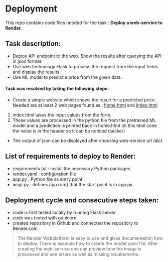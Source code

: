 # Deployment
This repo contains code files needed for the task : <b>Deploy a web-service to Render.</b>
## Task description:
- Deploy API endpoint to the web. Show the results after querying the API in json format.
- Use web technology Flask to process the request from the input fields and display the results.
- Use ML model to predict a price from the given data.

#### Task was resolved by taking the following steps:  
- Create a simple website which shows the result for a predicted price.
Needed are at least 2 web pages found as : [home.html](/templates/home.html) and [index.html](/templates/index.html)
 1. index.html takes the input values from the form.
 2. These values are processed in the python file from the pretrained ML model and a prediction is printed back in home.html (in this html code the value is in the header so it can be noticed quicker)
- The output of json can be displayed after choosing web-service url /dict 
## List of requirements to deploy to Render:
- requirements.txt : install the necessary Python packages
- render.yaml : configuration file
- app.py : Python file as entry point 
- wsgi.py : defines app.run() that the start point is in app.py

## Deployment cycle and consecutive steps taken:
- code is first tested locally by running Flask server
- code was tested with gunicorn
- created repository in Github and connected the repository to Render.com
> The Render Webplatform is easy to use and gives documentation how to deploy.
> There is example how to create the render.yaml file. 
> After creating the web-service one can preview how the image is processed and see errors as well as missing requirements.

